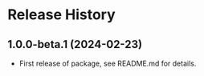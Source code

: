 # Release History

## 1.0.0-beta.1 (2024-02-23)

- First release of package, see README.md for details.